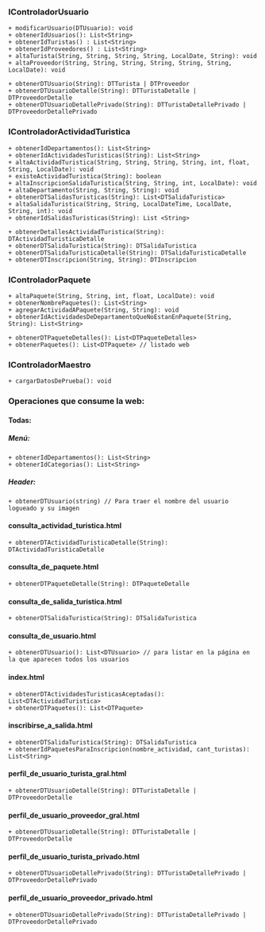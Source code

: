 ### IControladorUsuario
```
+ modificarUsuario(DTUsuario): void
+ obtenerIdUsuarios(): List<String>
+ obtenerIdTuristas() : List<String>
+ obtenerIdProveedores() : List<String>
+ altaTurista(String, String, String, String, LocalDate, String): void
+ altaProveedor(String, String, String, String, String, String, LocalDate): void

+ obtenerDTUsuario(String): DTTurista | DTProveedor
+ obtenerDTUsuarioDetalle(String): DTTuristaDetalle | DTProveedorDetalle
+ obtenerDTUsuarioDetallePrivado(String): DTTuristaDetallePrivado | DTProveedorDetallePrivado
```
### IControladorActividadTuristica
```
+ obtenerIdDepartamentos(): List<String>
+ obtenerIdActividadesTuristicas(String): List<String>
+ altaActividadTuristica(String, String, String, String, int, float, String, LocalDate): void
+ existeActividadTuristica(String): boolean
+ altaInscripcionSalidaTuristica(String, String, int, LocalDate): void
+ altaDepartamento(String, String, String): void
+ obtenerDTSalidasTuristicas(String): List<DTSalidaTuristica>
+ altaSalidaTuristica(String, String, LocalDateTime, LocalDate, String, int): void
+ obtenerIdSalidasTuristicas(String): List <String>

+ obtenerDetallesActividadTuristica(String): DTActividadTuristicaDetalle
+ obtenerDTSalidaTuristica(String): DTSalidaTuristica
+ obtenerDTSalidaTuristicaDetalle(String): DTSalidaTuristicaDetalle
+ obtenerDTInscripcion(String, String): DTInscripcion

```

### IControladorPaquete
```
+ altaPaquete(String, String, int, float, LocalDate): void
+ obtenerNombrePaquetes(): List<String>
+ agregarActividadAPaquete(String, String): void
+ obtenerIdActividadesDeDepartamentoQueNoEstanEnPaquete(String, String): List<String>

+ obtenerDTPaqueteDetalles(): List<DTPaqueteDetalles>
+ obtenerPaquetes(): List<DTPaquete> // listado web
```
### IControladorMaestro
```
+ cargarDatosDePrueba(): void
```

### Operaciones que consume la web:
#### Todas:
##### Menú:
```
+ obtenerIdDepartamentos(): List<String>
+ obtenerIdCategorias(): List<String>

```
##### Header:
```
+ obtenerDTUsuario(string) // Para traer el nombre del usuario logueado y su imagen
```

#### consulta_actividad_turistica.html
```
+ obtenerDTActividadTuristicaDetalle(String): DTActividadTuristicaDetalle
```
#### consulta_de_paquete.html
```
+ obtenerDTPaqueteDetalle(String): DTPaqueteDetalle
```
#### consulta_de_salida_turistica.html
```
+ obtenerDTSalidaTuristica(String): DTSalidaTuristica 
```
#### consulta_de_usuario.html
```
+ obtenerDTUsuario(): List<DTUsuario> // para listar en la página en la que aparecen todos los usuarios
```
#### index.html
```
+ obtenerDTActividadesTuristicasAceptadas(): List<DTActividadTuristica>
+ obtenerDTPaquetes(): List<DTPaquete>
```
#### inscribirse_a_salida.html
```
+ obtenerDTSalidaTuristica(String): DTSalidaTuristica 
+ obtenerIdPaquetesParaInscripcion(nombre_actividad, cant_turistas): List<String>
```
#### perfil_de_usuario_turista_gral.html
```
+ obtenerDTUsuarioDetalle(String): DTTuristaDetalle | DTProveedorDetalle
```
#### perfil_de_usuario_proveedor_gral.html
```
+ obtenerDTUsuarioDetalle(String): DTTuristaDetalle | DTProveedorDetalle
```
#### perfil_de_usuario_turista_privado.html
```
+ obtenerDTUsuarioDetallePrivado(String): DTTuristaDetallePrivado | DTProveedorDetallePrivado
```
#### perfil_de_usuario_proveedor_privado.html
```
+ obtenerDTUsuarioDetallePrivado(String): DTTuristaDetallePrivado | DTProveedorDetallePrivado
```